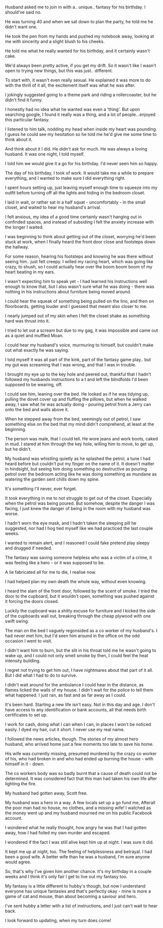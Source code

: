 Husband asked me to join in with a.. unique.. fantasy for his birthday. I should've said no.



He was turning 40 and when we sat down to plan the party, he told me he didn't want one.

He took the pen from my hands and pushed my notebook away, looking at me with sincerity and a slight blush to his cheeks.

He told me what he really wanted for his birthday, and it certainly wasn't cake.

We'd always been pretty active, if you get my drift.
So it wasn't like I wasn't open to trying new things, but this was just.. different.

To start with, it wasn't even really sexual. 
He explained it was more to do with the thrill of it all, the excitement itself was what he was after.

I jokingly suggested going to a theme park and riding a rollercoaster, but he didn't find it funny.

I honestly had no idea what he wanted was even a 'thing'. But upon searching google, I found it really was a thing, and a lot of people...enjoyed this particular fantasy.


I listened to him talk, nodding my head when inside my heart was pounding.
I guess he could see my hesitation so he told me he'd give me some time to think about it. 

And think about it I did. He didn't ask for much. He was always a loving husband. It was one night, I told myself. 

I told him we would give it a go for his birthday.
I'd never seen him so happy.

The day of his birthday, I took of work. It would take me a while to prepare everything, and I wanted to make sure I did everything right.

I spent hours setting up, just leaving myself enough time to squeeze into my outfit before turning off all the lights and hiding in the bedroom closet.

I laid in wait, or rather sat in a half squat - uncomfortably - in the small closet, and waited to hear my husband's arrival.

I felt anxious, my idea of a good time certainly wasn't hanging out in confinded spaces, and instead of subsiding I felt the anxiety increase with the longer I waited. 

I was beginning to think about getting out of the closet, worrying he'd been stuck at work, when I finally heard the front door close and footsteps down the hallway.

For some reason, hearing his footsteps and knowing he was there without seeing him.. just felt creepy. I willed my racing heart, which was going like crazy, to shush, so I could actually hear over the boom boom boom of my heart beating in my ears.

I wasn't expecting him to speak yet - I had learned his instructions well enough to know that, but I also wasn't sure what he was doing - there was nothing in his instructions about furniture being moved around. 

I could hear the squeak of something being pulled on the lino, and then on floorboards, getting louder and I guessed that meant also closer to me.

I nearly jumped out of my skin when I felt the closet shake as something hard was thrust into it.

I tried to let out a scream but due to my gag, it was impossible and came out as a quiet and muffled Moan.

I could hear my husband's voice, murmuring to himself, but couldn't make out what exactly he was saying.

I told myself it was all part of the kink, part of the fantasy game play.. but my gut was screaming that I was wrong, and that I was in trouble.

I brought my eye up to the key hole and peered out, thankful that I hadn't followed my husbands instructions to a t and left the blindfolds I'd been supposed to be wearing, off.

I could see him, leaning over the bed. He looked as if he was tidying up, pulling the dovet cover up and fluffing the pillows, but when he walked away, I saw what he was actually doing - pouring petrol from a Jerry can onto the bed and walls above it.

When he stepped away from the bed, seemingly out of petrol, I saw something else on the bed that my mind didn't comprehend, at least at the beginning.

The person was male, that I could tell. He wore jeans and work boots, caked in mud.
I stared at him through the key hole, willing him to move, to get up, but he didn't.

My husband was whistling quietly as he splashed the petrol, a tune I had heard before but couldn't put my finger on the name of it. It doesn't matter in hindsight, but seeing him doing something so destructive as pouring petrol over the bedroom acting like he was doing something as mundane as watering the garden sent chills down my spine.

 It's something I'll never, ever forget.


It took everything in me to not struggle to get out of the closet. Especially when the petrol was being poured. But somehow, despite the danger I was facing, I just knew the danger of being in the room with my husband was worse. 

I hadn't worn the eye mask, and I hadn't taken the sleeping pill he suggested, nor had I hog tied myself like we had practiced the last couple weeks.

 I wanted to remain alert, and I reasoned I could fake pretend play sleepy and drugged if needed.

The fantasy was saving someone helpless who was a victim of a crime, it was feeling like a hero - or it was supposed to be. 

A lie fabricated all for me to die, I realise now.

I had helped plan my own death the whole way, without even knowing.

I heard the slam of the front door, followed by the scent of smoke.
I tried the door to the cupboard, but it wouldn't open, something was pushed against it forcing the doors closed.

Luckily the cupboard was a shitty excuse for furniture and I kicked the side of the cupboards wall out, breaking through the cheap plywood with one swift swing.

The man on the bed I vaguely regonsided as a co worker of my husband's. I had never met him, but I'd seen him around in the office on the odd occasion I went to visit.

I didn't want him to burn, but the slit in his throat told me he wasn't going to wake up, and I could not only smell smoke by then, I could feel the heat intensity building.

I regret not trying to get him out, I have nightmares about that part of it all. But I did what I had to do to survive.

I didn't wait around for the ambulance I could hear in the distance, as flames licked the walls of my house. I didn't wait for the police to tell them what happened. I just ran, as fast and as far away as I could.

It's been hard. Starting a new life isn't easy.  Not in this day and age.
I don't have access to any identification or bank accounts, all that needs birth certificates to set up. 

I work for cash, doing what I can when I can, in places I won't be noticed easily. I dyed my hair, cut it short. I never use my real name.

I followed the news articles, though. The stories of my almost hero husband, who arrived home just a few moments too late to save his home.

His wife was currently missing, presumed murdered by the crazy co worker of his, who had broken in and who had ended up burning the house - with himself in it - down. 

The co workers body was so badly burnt that a cause of death could not be determined. It was considered fact that this man had taken his own life after lighting the fire.

My husband had gotten away, Scott free.

My husband was a hero in a way. A few  locals set up a go fund me, Afterall the poor man had no house, no clothes, and a missing wife! I watched as the money went up and my husband mourned me on his public Facebook account. 

I wondered what he really thought, how angry he was that I had gotten away, how I had foiled my own murder and escaped. 

I wondered if the fact I was still alive kept him up at night. I was sure it did.

It kept me up at night, too. The feeling of helplessness and betrayal.
I had been a good wife. A better wife than he was a husband, I'm sure anyone would agree.

So, that's why I've given him another chance. 
It's my birthday in a couple weeks and I think it's only fair I get to live out my fantasy too.

My fantasy is a little different to hubby's though, but now I understand everyone has unique fantasies and that's perfectly okay - mine is more a game of cat and mouse, than about becoming a saviour and hero. 

I've sent hubby a letter with a list of instructions, and I just can't wait to hear back.

I look forward to updating, when my turn does come!








